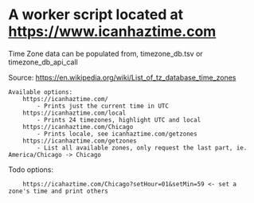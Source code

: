 
# A worker script located at https://www.icanhaztime.com

Time Zone data can be populated from, timezone_db.tsv or timezone_db_api_call

Source: https://en.wikipedia.org/wiki/List_of_tz_database_time_zones

```
Available options:
	https://icanhaztime.com/
		- Prints just the current time in UTC
	https://icanhaztime.com/local 	
		- Prints 24 timezones, highlight UTC and local
	https://icanhaztime.com/Chicago
		- Prints locale, see icanhaztime.com/getzones
	https://icanhaztime.com/getzones
		- List all available zones, only request the last part, ie. America/Chicago -> Chicago
```

Todo options: 
```
	https://icahaztime.com/Chicago?setHour=01&setMin=59 <- set a zone's time and print others 
```
